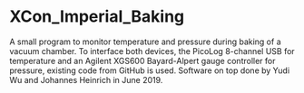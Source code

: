 # XCon_Imperial_Baking
A small program to monitor temperature and pressure during baking of a vacuum chamber. To interface both devices, the PicoLog 8-channel USB for temperature and an Agilent XGS600 Bayard-Alpert gauge controller for pressure, existing code from GitHub is used. Software on top done by Yudi Wu and Johannes Heinrich in June 2019.
